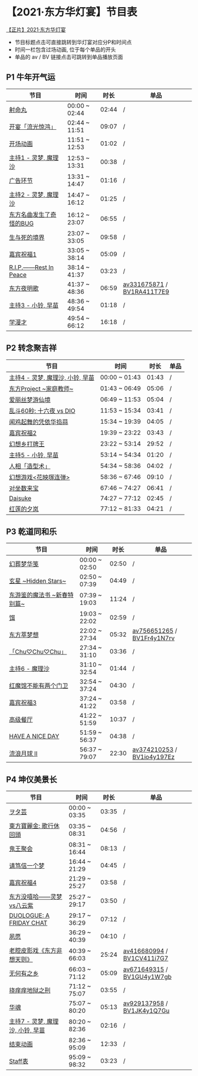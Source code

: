 # 【2021·东方华灯宴】节目表
[【正片】2021·东方华灯宴](https://www.bilibili.com/video/BV1Sy4y1Y773)

- 节目标题点击可直接跳转到华灯宴对应分P和时间点
- 时间一栏包含过场动画, 位于每个单品的开头
- 单品的 av / BV 链接点击可跳转到单品播放页面

## P1 牛年开气运
|节目|时间|时长|单品|
|----|----|----|----|
| [射命丸](https://www.bilibili.com/video/BV1Sy4y1Y773?p=1&t=0) | 00:00 ~ 02:44 | 02:44 | / |
| [开宴「流光惊鸿」](https://www.bilibili.com/video/BV1Sy4y1Y773?p=1&t=164) | 02:44 ~ 11:51 | 09:07 | / |
| [开场动画](https://www.bilibili.com/video/BV1Sy4y1Y773?p=1&t=711) | 11:51 ~ 12:53 | 01:02 | / |
| [主持1 - 灵梦, 魔理沙](https://www.bilibili.com/video/BV1Sy4y1Y773?p=1&t=773) | 12:53 ~ 13:31 | 00:38 | / |
| [广告环节](https://www.bilibili.com/video/BV1Sy4y1Y773?p=1&t=811) | 13:31 ~ 14:47 | 01:16 | / |
| [主持2 - 灵梦, 魔理沙](https://www.bilibili.com/video/BV1Sy4y1Y773?p=1&t=887) | 14:47 ~ 16:12 | 01:25 | / |
| [东方名曲发生了奇怪的BUG](https://www.bilibili.com/video/BV1Sy4y1Y773?p=1&t=972) | 16:12 ~ 23:07 | 06:55 | / |
| [生与死的境界](https://www.bilibili.com/video/BV1Sy4y1Y773?p=1&t=1387) | 23:07 ~ 33:05 | 09:58 | / |
| [嘉宾祝福1](https://www.bilibili.com/video/BV1Sy4y1Y773?p=1&t=1985) | 33:05 ~ 38:14 | 05:09 | / |
| [R.I.P.――Rest In Peace](https://www.bilibili.com/video/BV1Sy4y1Y773?p=1&t=2294) | 38:14 ~ 41:37 | 03:23 | / |
| [东方夜明歌](https://www.bilibili.com/video/BV1Sy4y1Y773?p=1&t=2497) | 41:37 ~ 48:36 | 06:59 | [av331675871](https://www.bilibili.com/video/av331675871) / [BV1RA411T7E9](https://www.bilibili.com/video/BV1RA411T7E9) |
| [主持3 - 小铃, 早苗](https://www.bilibili.com/video/BV1Sy4y1Y773?p=1&t=2916) | 48:36 ~ 49:54 | 01:18 | / |
| [学漫才](https://www.bilibili.com/video/BV1Sy4y1Y773?p=1&t=2994) | 49:54 ~ 66:12 | 16:18 | / |

## P2 转念聚吉祥
|节目|时间|时长|单品|
|----|----|----|----|
| [主持4 - 灵梦, 魔理沙, 小铃, 早苗](https://www.bilibili.com/video/BV1Sy4y1Y773?p=2&t=0) | 00:00 ~ 01:43 | 01:43 | / |
| [东方Project \~家庭教师~](https://www.bilibili.com/video/BV1Sy4y1Y773?p=2&t=103) | 01:43 ~ 06:49 | 05:06 | / |
| [爱丽丝梦游仙境](https://www.bilibili.com/video/BV1Sy4y1Y773?p=2&t=409) | 06:49 ~ 11:53 | 05:04 | / |
| [乱斗60秒: 十六夜 vs DIO](https://www.bilibili.com/video/BV1Sy4y1Y773?p=2&t=713) | 11:53 ~ 15:34 | 03:41 | / |
| [闻鸡起舞的凭依华捣蒜](https://www.bilibili.com/video/BV1Sy4y1Y773?p=2&t=934) | 15:34 ~ 19:39 | 04:05 | / |
| [嘉宾祝福2](https://www.bilibili.com/video/BV1Sy4y1Y773?p=2&t=1179) | 19:39 ~ 23:22 | 03:43 | / |
| [幻想乡打牌王](https://www.bilibili.com/video/BV1Sy4y1Y773?p=2&t=1402) | 23:22 ~ 53:14 | 29:52 | / |
| [主持5 - 小铃, 早苗](https://www.bilibili.com/video/BV1Sy4y1Y773?p=2&t=3194) | 53:14 ~ 54:34 | 01:20 | / |
| [人相「造型术」](https://www.bilibili.com/video/BV1Sy4y1Y773?p=2&t=3274) | 54:34 ~ 58:36 | 04:02 | / |
| [幻想游戏<花映塚连弹>](https://www.bilibili.com/video/BV1Sy4y1Y773?p=2&t=3516) | 58:36 ~ 67:46 | 09:10 | / |
| [对坐数来宝](https://www.bilibili.com/video/BV1Sy4y1Y773?p=2&t=4066) | 67:46 ~ 74:27 | 06:41 | / |
| [Daisuke](https://www.bilibili.com/video/BV1Sy4y1Y773?p=2&t=4467) | 74:27 ~ 77:12 | 02:45 | / |
| [红莲的夕岚](https://www.bilibili.com/video/BV1Sy4y1Y773?p=2&t=4632) | 77:12 ~ 81:33 | 04:21 | / |

## P3 乾道同和乐
|节目|时间|时长|单品|
|----|----|----|----|
| [幻葬梦华笺](https://www.bilibili.com/video/BV1Sy4y1Y773?p=3&t=0) | 00:00 ~ 02:50 | 02:50 | / |
| [玄星 \~Hidden Stars~](https://www.bilibili.com/video/BV1Sy4y1Y773?p=3&t=170) | 02:50 ~ 07:39 | 04:49 | / |
| [东游鉴的魔法书 \~新春特别篇~](https://www.bilibili.com/video/BV1Sy4y1Y773?p=3&t=459) | 07:39 ~ 19:03 | 11:24 | / |
| [饵](https://www.bilibili.com/video/BV1Sy4y1Y773?p=3&t=1143) | 19:03 ~ 22:02 | 02:59 | / |
| [东方萃梦想](https://www.bilibili.com/video/BV1Sy4y1Y773?p=3&t=1322) | 22:02 ~ 27:34 | 05:32 | [av756651265](https://www.bilibili.com/video/av756651265) / [BV1Fr4y1N7rv](https://www.bilibili.com/video/BV1Fr4y1N7rv) |
| [「Chu♡Chu♡Chu」](https://www.bilibili.com/video/BV1Sy4y1Y773?p=3&t=1654) | 27:34 ~ 31:10 | 03:36 | / |
| [主持6 - 魔理沙](https://www.bilibili.com/video/BV1Sy4y1Y773?p=3&t=1870) | 31:10 ~ 32:54 | 01:44 | / |
| [红魔馆不能有两个门卫](https://www.bilibili.com/video/BV1Sy4y1Y773?p=3&t=1974) | 32:54 ~ 37:24 | 04:30 | / |
| [嘉宾祝福3](https://www.bilibili.com/video/BV1Sy4y1Y773?p=3&t=2244) | 37:24 ~ 41:22 | 03:58 | / |
| [高级餐厅](https://www.bilibili.com/video/BV1Sy4y1Y773?p=3&t=2482) | 41:22 ~ 51:59 | 10:37 | / |
| [HAVE A NICE DAY](https://www.bilibili.com/video/BV1Sy4y1Y773?p=3&t=3119) | 51:59 ~ 56:37 | 04:38 | / |
| [流浪月球 II](https://www.bilibili.com/video/BV1Sy4y1Y773?p=3&t=3397) | 56:37 ~ 79:07 | 22:30 | [av374210253](https://www.bilibili.com/video/av374210253) / [BV1io4y197Ez](https://www.bilibili.com/video/BV1io4y197Ez) |

## P4 坤仪美景长
|节目|时间|时长|单品|
|----|----|----|----|
| [ヲタ芸](https://www.bilibili.com/video/BV1Sy4y1Y773?p=4&t=0) | 00:00 ~ 03:35 | 03:35 | / |
| [東方寶麗金: 歌行休回頭](https://www.bilibili.com/video/BV1Sy4y1Y773?p=4&t=215) | 03:35 ~ 08:31 | 04:56 | / |
| [鬼王聚会](https://www.bilibili.com/video/BV1Sy4y1Y773?p=4&t=511) | 08:31 ~ 16:44 | 08:13 | / |
| [请笃信一个梦](https://www.bilibili.com/video/BV1Sy4y1Y773?p=4&t=1004) | 16:44 ~ 21:29 | 04:45 | / |
| [嘉宾祝福4](https://www.bilibili.com/video/BV1Sy4y1Y773?p=4&t=1289) | 21:29 ~ 25:27 | 03:58 | / |
| [东方没嘻哈――灵梦vs八云紫](https://www.bilibili.com/video/BV1Sy4y1Y773?p=4&t=1527) | 25:27 ~ 29:17 | 03:50 | / |
| [DUOLOGUE: A FRIDAY CHAT](https://www.bilibili.com/video/BV1Sy4y1Y773?p=4&t=1757) | 29:17 ~ 36:29 | 07:12 | / |
| [夙愿](https://www.bilibili.com/video/BV1Sy4y1Y773?p=4&t=2189) | 36:29 ~ 40:39 | 04:10 | / |
| [老腔皮影戏《东方非想天则》](https://www.bilibili.com/video/BV1Sy4y1Y773?p=4&t=2439) | 40:39 ~ 66:03 | 25:24 | [av416680994](https://www.bilibili.com/video/av416680994) / [BV1CV411i7G7](https://www.bilibili.com/video/BV1CV411i7G7) |
| [无何有之乡](https://www.bilibili.com/video/BV1Sy4y1Y773?p=4&t=3963) | 66:03 ~ 71:12 | 05:09 | [av671649315](https://www.bilibili.com/video/av671649315) / [BV1GU4y1W7gb](https://www.bilibili.com/video/BV1GU4y1W7gb) |
| [挠痒痒地狱之刑](https://www.bilibili.com/video/BV1Sy4y1Y773?p=4&t=4272) | 71:12 ~ 75:07 | 03:55 | / |
| [华魂](https://www.bilibili.com/video/BV1Sy4y1Y773?p=4&t=4507) | 75:07 ~ 80:20 | 05:13 | [av929137958](https://www.bilibili.com/video/av929137958) / [BV1JK4y1Q7Gu](https://www.bilibili.com/video/BV1JK4y1Q7Gu) |
| [主持7 - 灵梦, 魔理沙, 小铃, 早苗](https://www.bilibili.com/video/BV1Sy4y1Y773?p=4&t=4820) | 80:20 ~ 82:36 | 02:16 | / |
| [结束动画](https://www.bilibili.com/video/BV1Sy4y1Y773?p=4&t=4956) | 82:36 ~ 95:09 | 12:33 | / |
| [Staff表](https://www.bilibili.com/video/BV1Sy4y1Y773?p=4&t=5709) | 95:09 ~ 98:32 | 03:23 | / |